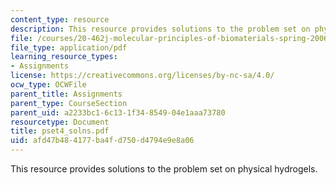 ```yaml
---
content_type: resource
description: This resource provides solutions to the problem set on physical hydrogels.
file: /courses/20-462j-molecular-principles-of-biomaterials-spring-2006/afd47b484177ba4fd750d4794e9e8a06_pset4_solns.pdf
file_type: application/pdf
learning_resource_types:
- Assignments
license: https://creativecommons.org/licenses/by-nc-sa/4.0/
ocw_type: OCWFile
parent_title: Assignments
parent_type: CourseSection
parent_uid: a2233bc1-6c13-1f34-8549-04e1aaa73780
resourcetype: Document
title: pset4_solns.pdf
uid: afd47b48-4177-ba4f-d750-d4794e9e8a06
---
```

This resource provides solutions to the problem set on physical hydrogels.